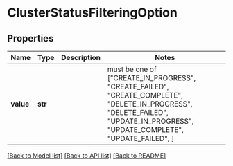 # ClusterStatusFilteringOption


## Properties
Name | Type | Description | Notes
------------ | ------------- | ------------- | -------------
**value** | **str** |  |  must be one of ["CREATE_IN_PROGRESS", "CREATE_FAILED", "CREATE_COMPLETE", "DELETE_IN_PROGRESS", "DELETE_FAILED", "UPDATE_IN_PROGRESS", "UPDATE_COMPLETE", "UPDATE_FAILED", ]

[[Back to Model list]](../README.md#documentation-for-models) [[Back to API list]](../README.md#documentation-for-api-endpoints) [[Back to README]](../README.md)


